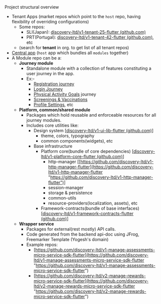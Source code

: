 Project structural overview


- Tenant Apps (market repos which point to the `host` repo, having flexibility of overriding configurations)
    - Some repos:
        - SLI(Japan): [discovery-ltd/v1-tenant-25-flutter (github.com)](https://github.com/discovery-ltd/v1-tenant-25-flutter "https://github.com/discovery-ltd/v1-tenant-25-flutter")
        - PRT(Portugal): [discovery-ltd/v1-tenant-42-flutter (github.com)](https://github.com/discovery-ltd/v1-tenant-42-flutter "https://github.com/discovery-ltd/v1-tenant-42-flutter"), etc
    - (search for **tenant** in org. to get list of all tenant repos)
- [Central app](https://github.com/discovery-ltd/v1-gutenberg-central-app-flutter "https://github.com/discovery-ltd/v1-gutenberg-central-app-flutter") (`host` app which bundles all `modules` together)
- A Module repo can be a: 
    - **Journey module**
        - Standalone module with a collection of features constituting a user journey in the app.
        - Ex:- 
            - [Registration journey](https://github.com/discovery-ltd/v1-registration-journey-flutter "https://github.com/discovery-ltd/v1-registration-journey-flutter")
            - [Login Journey](https://github.com/discovery-ltd/v1-login-journey-flutter "https://github.com/discovery-ltd/v1-login-journey-flutter")
            - [Physical Activity Goals](https://github.com/discovery-ltd/v1-physical-activity-goals-flutter "https://github.com/discovery-ltd/v1-physical-activity-goals-flutter") journey
            - [Screenings & Vaccinations](https://github.com/discovery-ltd/v1-screenings-vaccinations-flutter "https://github.com/discovery-ltd/v1-screenings-vaccinations-flutter")
            - [Profile Settings](https://github.com/discovery-ltd/v1-profile-settings-flutter "https://github.com/discovery-ltd/v1-profile-settings-flutter"), etc
    - **Platform, common/shared module**
        - Packages which hold reusable and enforceable resources for all journey modules.
        - Includes core utilities like:
            - Design system [[discovery-ltd/v1-ui-lib-flutter (github.com)](https://github.com/discovery-ltd/v1-ui-lib-flutter "https://github.com/discovery-ltd/v1-ui-lib-flutter")]
                - theme, colors, typography
                - common components(widgets), etc
            - Base infrastructure 
                - Platform core(bundle of core dependencies) [[discovery-ltd/v1-platform-core-flutter (github.com)](https://github.com/discovery-ltd/v1-platform-core-flutter "https://github.com/discovery-ltd/v1-platform-core-flutter")]
                    - http-manager [[https://github.com/discovery-ltd/v1-http-manager-flutter](https://github.com/discovery-ltd/v1-http-manager-flutter "https://github.com/discovery-ltd/v1-http-manager-flutter")]
                    - session-manager
                    - storage & persistence
                    - common-utils
                    - resource-providers(localization, assets), etc
                - Framework-contracts(bundle of base interfaces) [[discovery-ltd/v1-framework-contracts-flutter (github.com)](https://github.com/discovery-ltd/v1-framework-contracts-flutter "https://github.com/discovery-ltd/v1-framework-contracts-flutter")]
    - **Wrapper service** 
        - Packages for external(rest mostly) API calls.
        - Code generated from the backend api-doc using JFrog, Freemarker Template (Yogesh's domain)
        - Example repos:
            - [https://github.com/discovery-ltd/v1-manage-assessments-micro-service-sdk-flutter](https://github.com/discovery-ltd/v1-manage-assessments-micro-service-sdk-flutter "https://github.com/discovery-ltd/v1-manage-assessments-micro-service-sdk-flutter")
            - [https://github.com/discovery-ltd/v2-manage-rewards-micro-service-sdk-flutter](https://github.com/discovery-ltd/v2-manage-rewards-micro-service-sdk-flutter "https://github.com/discovery-ltd/v2-manage-rewards-micro-service-sdk-flutter")